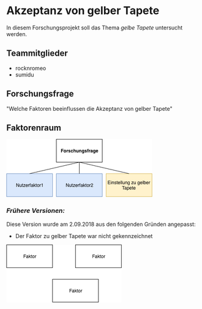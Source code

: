 # Akzeptanz von gelber Tapete
In diesem Forschungsprojekt soll das Thema _gelbe Tapete_ untersucht werden.
## Teammitglieder
* rocknromeo
* sumidu
## Forschungsfrage
"Welche Faktoren beeinflussen die Akzeptanz von gelber Tapete"

## Faktorenraum
![tooltip](Faktorenraum2.png)

### _Frühere Versionen:_

Diese Version wurde am 2.09.2018 aus den folgenden Gründen angepasst: 
* Der Faktor zu gelber Tapete war nicht gekennzeichnet

![tooltip](githubfiles/Faktorenraum.png)
